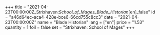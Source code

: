 +++
title = "2021-04-23T00:00:00Z_Strixhaven:_School_of_Mages_Blade_Historian_[en]_false"
id = "a46d64ec-aca4-428e-bce6-66cd755c8cc3"
date = "2021-04-23T00:00:00Z"
name = "Blade Historian"
lang = ["en"]
price = "1.53"
quantity = 1
foil = false
set = "Strixhaven: School of Mages"
+++

